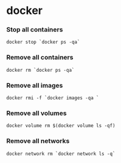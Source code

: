 # docker

### Stop all containers
```
docker stop `docker ps -qa`
```

### Remove all containers
```
docker rm `docker ps -qa`
```

### Remove all images
```
docker rmi -f `docker images -qa `
```

### Remove all volumes
```
docker volume rm $(docker volume ls -qf)
```

### Remove all networks
```
docker network rm `docker network ls -q`
```
